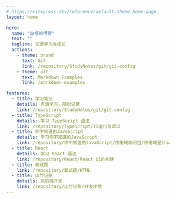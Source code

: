 ```yaml
---
# https://vitepress.dev/reference/default-theme-home-page
layout: home

hero:
  name: "白褶的博客"
  text: ""
  tagline: 记录学习与成长
  actions:
    - theme: brand
      text: Git
      link: /repository/StudyNotes/git/git-config
    - theme: alt
      text: Markdown Examples
      link: /markdown-examples

features:
  - title: 学习笔记
    details: 点滴学习，随时记录
    link: /repository/StudyNotes/git/git-config
  - title: TypeScript
    details: 学习 TypeScript 语法
    link: /repository/TypeScript/TS运行与调试
  - title: 你不知道的JavaScript
    details: 学习你不知道的JavaScript
    link: /repository/你不知道的JavaScript/作用域和闭包/作用域是什么
  - title: React
    details: 学习 React 语法
    link: /repository/React/React UI的构建
  - title: 面试题
    link: /repository/面试题/HTML
  - title: 山竹记账
    details: 前后端开发
    link: /repository/山竹记账/开发环境
---
```


